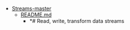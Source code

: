 - <a href = "E:\Node_projects\Node_Way\Education\Timur_Video_Node.js\part_8\Streams-master\cat.Streams-master\dir.Streams-master.md">Streams-master</a>
    - <a href = "E:\Node_projects\Node_Way\Education\Timur_Video_Node.js\part_8\Streams-master\README.md">README.md</a>
        - *# Read, write, transform data streams
